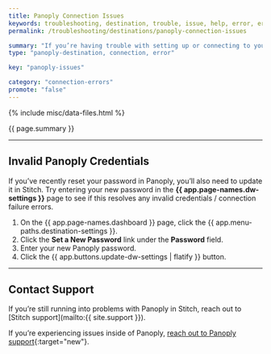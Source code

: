 ```yaml
---
title: Panoply Connection Issues
keywords: troubleshooting, destination, trouble, issue, help, error, errors, panoply
permalink: /troubleshooting/destinations/panoply-connection-issues

summary: "If you’re having trouble with setting up or connecting to your Panoply data warehouse in Stitch, try these troubleshooting steps before reaching out to support."
type: "panoply-destination, connection, error"

key: "panoply-issues"

category: "connection-errors"
promote: "false"
---
```

{% include misc/data-files.html %}

{{ page.summary }}

---

## Invalid Panoply Credentials

If you’ve recently reset your password in Panoply, you’ll also need to update it in Stitch. Try entering your new password in the **{{ app.page-names.dw-settings }}** page to see if this resolves any invalid credentials / connection failure errors.

1. On the {{ app.page-names.dashboard }} page, click the {{ app.menu-paths.destination-settings }}.
2. Click the **Set a New Password** link under the **Password** field.
3. Enter your new Panoply password.
4. Click the {{ app.buttons.update-dw-settings | flatify }} button.

---

## Contact Support

If you’re still running into problems with Panoply in Stitch, reach out to [Stitch support](mailto:{{ site.support }}).

If you’re experiencing issues inside of Panoply, [reach out to Panoply support](https://panoply.io){:target="new"}.